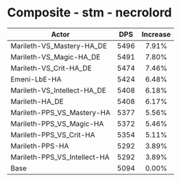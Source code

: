# Composite - stm - necrolord
| Actor | DPS | Increase |
|---|:---:|:---:|
|Marileth-VS_Mastery-HA_DE|5496|7.91%|
|Marileth-VS_Magic-HA_DE|5491|7.80%|
|Marileth-VS_Crit-HA_DE|5474|7.46%|
|Emeni-LbE-HA|5424|6.48%|
|Marileth-VS_Intellect-HA_DE|5408|6.18%|
|Marileth-HA_DE|5408|6.17%|
|Marileth-PPS_VS_Mastery-HA|5377|5.56%|
|Marileth-PPS_VS_Magic-HA|5372|5.46%|
|Marileth-PPS_VS_Crit-HA|5354|5.11%|
|Marileth-PPS-HA|5292|3.89%|
|Marileth-PPS_VS_Intellect-HA|5292|3.89%|
|Base|5094|0.00%|
